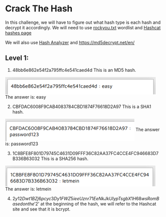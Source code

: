 # Crack The Hash
In this challenge, we will have to figure out what hash type is each hash and decrypt it accordingly. We will need to use [rockyou.txt](https://github.com/brannondorsey/naive-hashcat/releases/download/data/rockyou.txt) wordlist and [Hashcat hashes page](https://hashcat.net/wiki/doku.php?id=example_hashes)

We will also use [Hash Analyzer](https://www.tunnelsup.com/hash-analyzer/) and https://md5decrypt.net/en/
## Level 1:
1) 48bb6e862e54f2a795ffc4e541caed4d
This is an MD5 hash.
<img align="center" src="Images/01.png">
The answer is: easy

2) CBFDAC6008F9CAB4083784CBD1874F76618D2A97
This is a SHA1 hash.
<img align="center" src="Images/02.png">
The answer is: password123

3) 1C8BFE8F801D79745C4631D09FFF36C82AA37FC4CCE4FC946683D7B336B63032
This is a SHA256 hash.
<img align="center" src="Images/03.png">
The answer is: letmein

4) $2y$12$Dwt1BZj6pcyc3Dy1FWZ5ieeUznr71EeNkJkUlypTsgbX1H68wsRom
Based on the '$2' at the beginning of the hash, we will refer to the Hashcat site and see that it is bcrypt.


